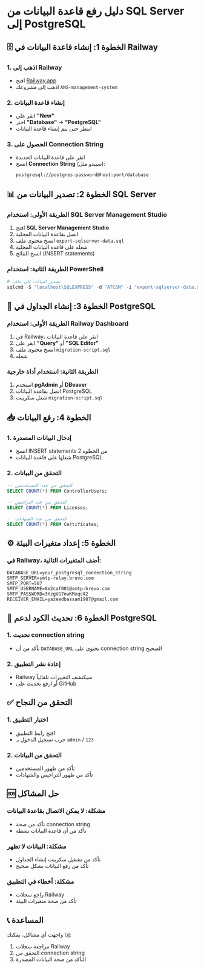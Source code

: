 # دليل رفع قاعدة البيانات من SQL Server إلى PostgreSQL

## 🗄️ الخطوة 1: إنشاء قاعدة البيانات في Railway

### 1. اذهب إلى Railway
- افتح [Railway.app](https://railway.app)
- اذهب إلى مشروعك `ANS-management-system`

### 2. إنشاء قاعدة البيانات
- انقر على **"New"**
- اختر **"Database"** → **"PostgreSQL"**
- انتظر حتى يتم إنشاء قاعدة البيانات

### 3. الحصول على Connection String
- انقر على قاعدة البيانات الجديدة
- انسخ **Connection String** (سيبدو مثل):
  ```
  postgresql://postgres:password@host:port/database
  ```

## 📊 الخطوة 2: تصدير البيانات من SQL Server

### الطريقة الأولى: استخدام SQL Server Management Studio
1. افتح **SQL Server Management Studio**
2. اتصل بقاعدة البيانات المحلية
3. انسخ محتوى ملف `export-sqlserver-data.sql`
4. شغله على قاعدة البيانات المحلية
5. انسخ النتائج (INSERT statements)

### الطريقة الثانية: استخدام PowerShell
```powershell
# تصدير البيانات إلى ملف
sqlcmd -S "localhost\SQLEXPRESS" -d "ATCSM" -i "export-sqlserver-data.sql" -o "exported-data.sql"
```

## 🔄 الخطوة 3: إنشاء الجداول في PostgreSQL

### الطريقة الأولى: استخدام Railway Dashboard
1. في Railway، انقر على قاعدة البيانات
2. انقر على **"Query"** أو **"SQL Editor"**
3. انسخ محتوى ملف `migration-script.sql`
4. شغله

### الطريقة الثانية: استخدام أداة خارجية
1. استخدم **pgAdmin** أو **DBeaver**
2. اتصل بقاعدة البيانات PostgreSQL
3. شغل سكريبت `migration-script.sql`

## 📥 الخطوة 4: رفع البيانات

### 1. إدخال البيانات المصدرة
- انسخ INSERT statements من الخطوة 2
- شغلها على قاعدة البيانات PostgreSQL

### 2. التحقق من البيانات
```sql
-- التحقق من عدد المستخدمين
SELECT COUNT(*) FROM ControllerUsers;

-- التحقق من عدد التراخيص
SELECT COUNT(*) FROM Licenses;

-- التحقق من عدد الشهادات
SELECT COUNT(*) FROM Certificates;
```

## ⚙️ الخطوة 5: إعداد متغيرات البيئة

### في Railway، أضف المتغيرات التالية:
```
DATABASE_URL=your_postgresql_connection_string
SMTP_SERVER=smtp-relay.brevo.com
SMTP_PORT=587
SMTP_USERNAME=8e2caf001@smtp-brevo.com
SMTP_PASSWORD=3HzgVG7nwKMxqcA2
RECEIVER_EMAIL=yazeedbassam1987@gmail.com
```

## 🔧 الخطوة 6: تحديث الكود لدعم PostgreSQL

### 1. تحديث connection string
- تأكد من أن `DATABASE_URL` يحتوي على connection string الصحيح

### 2. إعادة نشر التطبيق
- Railway سيكتشف التغييرات تلقائياً
- أو ارفع تحديث على GitHub

## ✅ التحقق من النجاح

### 1. اختبار التطبيق
- افتح رابط التطبيق
- جرب تسجيل الدخول بـ `admin` / `123`

### 2. التحقق من البيانات
- تأكد من ظهور المستخدمين
- تأكد من ظهور التراخيص والشهادات

## 🆘 حل المشاكل

### مشكلة: لا يمكن الاتصال بقاعدة البيانات
- تأكد من صحة connection string
- تأكد من أن قاعدة البيانات نشطة

### مشكلة: البيانات لا تظهر
- تأكد من تشغيل سكريبت إنشاء الجداول
- تأكد من رفع البيانات بشكل صحيح

### مشكلة: أخطاء في التطبيق
- راجع سجلات Railway
- تأكد من صحة متغيرات البيئة

## 📞 المساعدة
إذا واجهت أي مشاكل، يمكنك:
1. مراجعة سجلات Railway
2. التحقق من connection string
3. التأكد من صحة البيانات المصدرة 